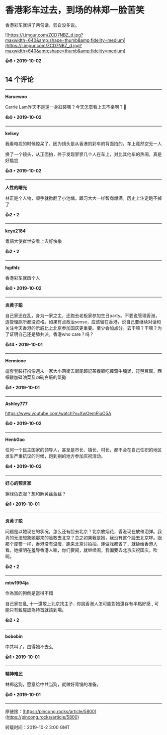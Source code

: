 # 香港彩车过去，到场的林郑一脸苦笑 

香港彩车就讲了两句话，旁白没多说。

![https://i.imgur.com/ZCD7NBZ_d.jpg?maxwidth=640&amp;shape=thumb&amp;fidelity=medium](https://i.imgur.com/ZCD7NBZ_d.jpg?maxwidth=640&amp;shape=thumb&amp;fidelity=medium)

**👍6 • 2019-10-02**

## 14 个评论

---
**Haruewoo**

Carrie Lam昨天不是還一身紅裝嗎？今天怎麼看上去不樂啊？🤔 

**👍0 • 2019-10-02**

---
**kelsey**

我看电视的时候惊呆了，因为镜头是从香港的彩车的背面拍的，车上竟然空无一人 

换了一个镜头，从正面拍，终于发现寥寥几个人在车上，对比其他车的热闹，真是好尴尬 

**👍3 • 2019-10-02**

---
**人性的曙光**

林正是个人物，顺手就掀翻了小池塘。跟习大大一样智商爆满。历史上注定跑不掉了 

**👍2 • 2**

---
**kcyx2184**

粵語大使崔世安看上去好快樂 

**👍2 • 2**

---
**hgdhlz**

香港彩车就四个人 

**👍0 • 2019-10-02**

---
**炎黄子聪**

自己家还在乱，身为一家之主，还跑去老板家参加生日party。不要说管理香港，连管理厕所都没资格。如果有点政治sense，应该留在香港，说自己要继续对话和关注今天香港的示威比上北京参加国庆更重要。至少会加点分。去干嘛？干嘛？为了证明自己还是舔共派，香港who care？吗？ 

**👍14 • 2019-10-01**

---
**Hermione**

這套套裝打扮像週末一家大小落街去街尾超記茶餐廳吃蘿蔔牛腩煲、琵琶豆腐、西檸雞加碟油菜及四碗白飯的氣勢 

**👍1 • 2019-10-01**

---
**Ashley777**

https://www.youtube.com/watch?v=XwOemRiuO5A 

**👍0 • 2019-10-02**

---
**HenkGao**

任何一个民主国家的领导人，甚至是市长、镇长、村长，都不会在自己任职的地区发生严重抗议的时候，跑到别的地方参加庆祝活动。 

**👍4 • 2019-10-02**

---
**好心的预言家**

穿绿色衣服？想和解黄丝蓝丝？ 

**👍1 • 2019-10-01**

---
**炎黄子聪**

问题是以她现在的状况，怎么还有脸去北京？北京放烟花，香港现在放催泪弹。我真的无法想象她那来的脸敢去北京？总之如果我是她，我没有这个脸去北京啰。跟那个废警一样，香港没有温暖，跑来北京讨拍拍。连做戏都省了，就舔给香港人看。她摆明在羞辱香港人嘛，你们要闹，就继续闹，我偏要去北京庆祝国庆。吹啊。 

**👍2 • 2**

---
**mtw1994ja**

作為黨的狗倒是當得不錯

自己家在亂, 十一還敢上北京找主子.. 你說香港人怎可能對她還存有半點好感 , 可能只有藍屍認為特首就該到場。 

**👍2 • 2**

---
**bobobin**

中共叫了，由得她不去么 

**👍1 • 2019-10-01**

---
**精神难民**

林郑这狗，愿意给中共当狗，就做好背锅的准备。 

**👍0 • 2019-10-01**

---
原链接：[https://pincong.rocks/article/5800](https://pincong.rocks/article/5800)

转载时间：2019-10-2 3:00 GMT